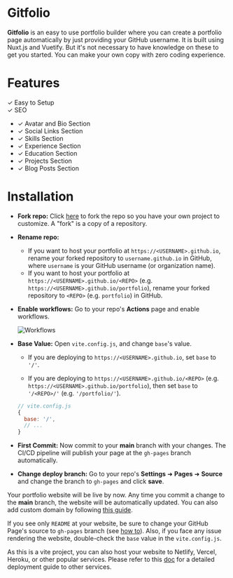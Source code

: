 # Gitfolio
**Gitfolio** is an easy to use portfolio builder where you can create a portfolio page automatically by just providing your GitHub username. It is built using Nuxt.js and Vuetify. But it's not necessary to have knowledge on these to get you started. You can make your own copy with zero coding experience.

# Features
✓ Easy to Setup  
✓ SEO  
- ✓ Avatar and Bio Section
- ✓ Social Links Section
- ✓ Skills Section
- ✓ Experience Section
- ✓ Education Section
- ✓ Projects Section
- ✓ Blog Posts Section

# Installation
- **Fork repo:** Click [here](https://github.com/MehdiRtal/Gtfolio/fork) to fork the repo so you have your own project to customize. A "fork" is a copy of a repository.
- **Rename repo:**
  - If you want to host your portfolio at `https://<USERNAME>.github.io`, rename your forked repository to `username.github.io` in GitHub, where `username` is your GitHub username (or organization name).
  - If you want to host your portfolio at `https://<USERNAME>.github.io/<REPO>` (e.g. `https://<USERNAME>.github.io/portfolio`), rename your forked repository to `<REPO>` (e.g. `portfolio`) in GitHub.
- **Enable workflows:** Go to your repo's **Actions** page and enable workflows.

  ![Workflows](https://arifszn.github.io/assets/img/hosted/gitprofile/workflows.png)

- **Base Value:** Open `vite.config.js`, and change `base`'s value.

  - If you are deploying to `https://<USERNAME>.github.io`, set `base` to `'/'`.

  - If you are deploying to `https://<USERNAME>.github.io/<REPO>` (e.g. `https://<USERNAME>.github.io/portfolio`), then set `base` to `'/<REPO>/'` (e.g. `'/portfolio/'`).

  ```js
  // vite.config.js
  {
    base: '/',
    // ...
  }
  ```

- **First Commit:** Now commit to your **main** branch with your changes. The CI/CD pipeline will publish your page at the `gh-pages` branch automatically.
- **Change deploy branch:** Go to your repo's **Settings** ➜ **Pages** ➜ **Source** and change the branch to `gh-pages` and click **save**.

Your portfolio website will be live by now. Any time you commit a change to the **main** branch, the website will be automatically updated. You can also add custom domain by following [this guide](https://github.com/arifszn/gitprofile/discussions/126).

If you see only `README` at your website, be sure to change your GitHub Page's source to `gh-pages` branch (see [how to](https://docs.github.com/en/pages/getting-started-with-github-pages/configuring-a-publishing-source-for-your-github-pages-site)). Also, if you face any issue rendering the website, double-check the `base` value in the `vite.config.js`.

As this is a vite project, you can also host your website to Netlify, Vercel, Heroku, or other popular services. Please refer to this [doc](https://vitejs.dev/guide/static-deploy.html) for a detailed deployment guide to other services.
